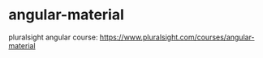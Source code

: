 # angular-material
pluralsight angular course: https://www.pluralsight.com/courses/angular-material
